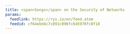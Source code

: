 ```yaml
---
title: <span>Songs</span> on the Security of Networks
params:
  feedlink: https://rys.io/en/feed.atom
  feedid: cf64ebd4c7c891c096fc645970fc0f18
---
```

